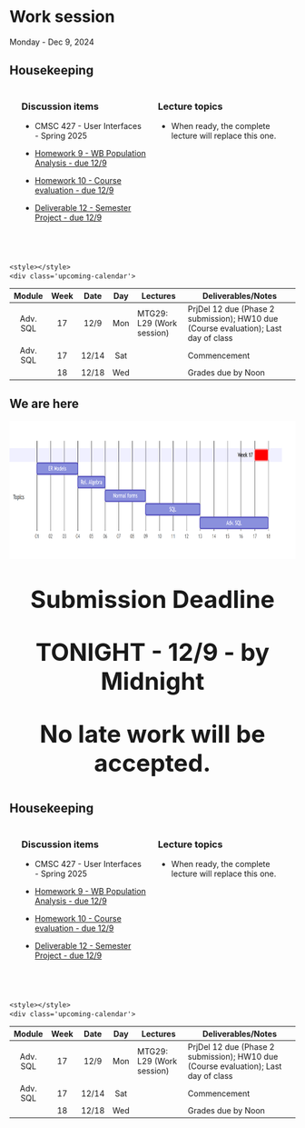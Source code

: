 # Work session

Monday - Dec 9, 2024

## Housekeeping

<div class="columns">

<div class="column" width="9%">

</div>

<div class="column" width="45%">

### Discussion items

- CMSC 427 - User Interfaces - Spring 2025

- <a
  href="https://virginiacommonwealth.instructure.com/courses/105097/assignments/1047918"
  target="_blank">Homework 9 - WB Population Analysis - due 12/9</a>

- <a
  href="https://virginiacommonwealth.instructure.com/courses/105097/assignments/969453"
  target="_blank">Homework 10 - Course evaluation - due 12/9</a>

- <a
  href="https://virginiacommonwealth.instructure.com/courses/105097/assignments/966535"
  target="_blank">Deliverable 12 - Semester Project - due 12/9</a>

</div>

<div class="column" width="40%">

### Lecture topics

- When ready, the complete lecture will replace this one.

</div>

</div>

<div style="margin-top:25px">

 

</div>

    <style></style>
    <div class='upcoming-calendar'>

| Module | Week | Date | Day | Lectures | Deliverables/Notes |
|:--:|:--:|:--:|:--:|----|----|
| Adv. SQL | 17 | 12/9 | Mon | MTG29: L29 (Work session) | PrjDel 12 due (Phase 2 submission); HW10 due (Course evaluation); Last day of class |
| Adv. SQL | 17 | 12/14 | Sat |  | Commencement |
|  | 18 | 12/18 | Wed |  | Grades due by Noon |

</div>

## We are here

<img src="lecture-29_files\figure-commonmark\mermaid-figure-1.png"
style="width:8.17in;height:2.54in" />

## 

<div style="font-size:3.0em; text-align:center; font-weight:bold;">

Submission Deadline

TONIGHT - 12/9 - by Midnight

No late work will be accepted.

</div>

## Housekeeping

<div class="columns">

<div class="column" width="9%">

</div>

<div class="column" width="45%">

### Discussion items

- CMSC 427 - User Interfaces - Spring 2025

- <a
  href="https://virginiacommonwealth.instructure.com/courses/105097/assignments/1047918"
  target="_blank">Homework 9 - WB Population Analysis - due 12/9</a>

- <a
  href="https://virginiacommonwealth.instructure.com/courses/105097/assignments/969453"
  target="_blank">Homework 10 - Course evaluation - due 12/9</a>

- <a
  href="https://virginiacommonwealth.instructure.com/courses/105097/assignments/966535"
  target="_blank">Deliverable 12 - Semester Project - due 12/9</a>

</div>

<div class="column" width="40%">

### Lecture topics

- When ready, the complete lecture will replace this one.

</div>

</div>

<div style="margin-top:25px">

 

</div>

    <style></style>
    <div class='upcoming-calendar'>

| Module | Week | Date | Day | Lectures | Deliverables/Notes |
|:--:|:--:|:--:|:--:|----|----|
| Adv. SQL | 17 | 12/9 | Mon | MTG29: L29 (Work session) | PrjDel 12 due (Phase 2 submission); HW10 due (Course evaluation); Last day of class |
| Adv. SQL | 17 | 12/14 | Sat |  | Commencement |
|  | 18 | 12/18 | Wed |  | Grades due by Noon |

</div>

